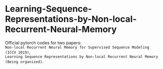 # Learning-Sequence-Representations-by-Non-local-Recurrent-Neural-Memory
Official pytorch codes for two papers:  
`Non-local Recurrent Neural Memory for Supervised Sequence Modeling (ICCV 2019)`,  
`Learning Sequence Representations by Non-local Recurrent Neural Memory (Being organized)`.

